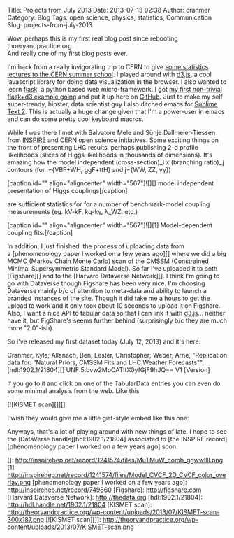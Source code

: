 Title: Projects from July 2013
Date: 2013-07-13 02:38
Author: cranmer
Category: Blog
Tags: open science, physics, statistics, Communication
Slug: projects-from-july-2013

Wow, perhaps this is my first real blog post since rebooting
thoeryandpractice.org.  
And really one of my first blog posts ever.

I'm back from a really invigorating trip to CERN to give [some
statistics lectures to the CERN summer school][]. I played around with
[d3.js][], a cool javascript library for doing data visualization in the
browser. I also wanted to learn [flask][], a python based web
micro-framework. I got [my first non-trivial flask+d3 example going][]
and put it up here on [GitHub][]. Just to make my self super-trendy,
hipster, data scientist guy I also ditched emacs for [Sublime Text 2][].
This is actually a huge change given that I'm a power-user in emacs and
can do some pretty cool keyboard macros.

While I was there I met with Salvatore Mele and Sünje Dallmeier-Tiessen
from [INSPIRE][] and CERN open science initiatives. Some exciting things
on the front of presenting LHC results, perhaps publishing 2-d profile
likelihoods (slices of Higgs likelihoods in thousands of dimensions).
It's amazing how the model independent (cross-section)\_i x (branching
ratio)\_j contours (for i={VBF+WH, ggF+ttH} and j={WW, ZZ, γγ})

[caption id="" align="aligncenter" width="567"]![][] model independent
presentation of Higgs couplings[/caption]

are sufficient statistics for for a number of benchmark-model coupling
measurements (eg. kV-kF, kg-kγ, λ\_WZ, etc.)

[caption id="" align="aligncenter" width="567"]![][1] Model-dependent
coupling fits.[/caption]

In addition, I just finished  the process of uploading data from
a [phenomenology paper I worked on a few years ago][] where we did a big
MCMC (Markov Chain Monte Carlo) scan of the CMSSM (Constrained Minimal
Supersymmetric Standard Model). So far I've uploaded it to both
[Figshare][] and to the [Harvard Dataverse Network][]. I think I'm going
to go with Dataverse though Figshare has been very nice. I'm choosing
Dataverse mainly b/c of attention to meta-data and ability to launch a
branded instances of the site. Though it did take me a hours to get the
upload to work and it only took about 10 seconds to upload it on
Figshare. Also, I want a nice API to tabular data so that I can link it
with [d3.js][]... neither have it, but FigShare's seems further behind
(surprisingly b/c they are much more "2.0"-ish).

So I've released my first dataset today (July 12, 2013) and it's here:

Cranmer, Kyle; Allanach, Ben; Lester, Christopher; Weber, Arne,
"Replication data for: "Natural Priors, CMSSM Fits and LHC Weather
Forecasts"", [hdl:1902.1/21804][] UNF:5:bvw2MoOATltX0yfGjF9hJQ== V1
[Version]

If you go to it and click on one of the TabularData entries you can even
do some minimal analysis from the web. Like this

[![KISMET scan][]][]

I wish they would give me a little gist-style embed like this one:

<p>
<script type="text/javascript" src="https://gist.github.com/defunkt/202314.js"></script>
</p>
Anyways, that's a lot of playing around with new things of late. I hope
to see the [DataVerse handle][hdl:1902.1/21804] associated to [the
INSPIRE record][phenomenology paper I worked on a few years ago] soon.

  [some statistics lectures to the CERN summer school]: https://indico.cern.ch/conferenceDisplay.py?confId=243641
  [d3.js]: http://d3js.org
  [flask]: http://flask.pocoo.org
  [my first non-trivial flask+d3 example going]: http://flask.theoryandpractice.org
  [GitHub]: https://github.com/cranmer/flask-d3-hello-world
  [Sublime Text 2]: http://www.sublimetext.com
  [INSPIRE]: http://inspirehep.net
  []: http://inspirehep.net/record/1241574/files/MuTMuW_comb_ggwwllll.png
  [1]: http://inspirehep.net/record/1241574/files/Model_CVCF_2D_CVCF_color_overlay.png
  [phenomenology paper I worked on a few years ago]: http://inspirehep.net/record/749860
  [Figshare]: http://figshare.com
  [Harvard Dataverse Network]: http://thedata.org
  [hdl:1902.1/21804]: http://hdl.handle.net/1902.1/21804
  [KISMET scan]: http://theoryandpractice.org/wp-content/uploads/2013/07/KISMET-scan-300x187.png
  [![KISMET scan][]]: http://theoryandpractice.org/wp-content/uploads/2013/07/KISMET-scan.png

